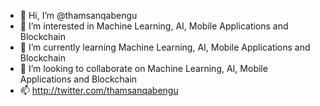 - 👋 Hi, I’m @thamsanqabengu
- 👀 I’m interested in Machine Learning, AI, Mobile Applications and Blockchain
- 🌱 I’m currently learning Machine Learning, AI, Mobile Applications and Blockchain
- 💞️ I’m looking to collaborate on Machine Learning, AI, Mobile Applications and Blockchain
- 📫 http://twitter.com/thamsanqabengu

<!---
thamsanqabengu/thamsanqabengu is a ✨ special ✨ repository because its `README.md` (this file) appears on your GitHub profile.
You can click the Preview link to take a look at your changes.
--->
